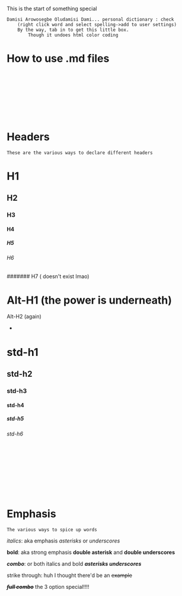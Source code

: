 This is the start of something special

    Damisi Arowosegbe Oludamisi Dami... personal dictionary : check
        (right click word and select spelling->add to user settings)
        By the way, tab in to get this little box.
            Though it undoes html color coding

# How to use .md files

<br><br><br><br><br><br><br>

# Headers

<!--this is a comment-->

    These are the various ways to declare different headers

# H1

## H2

### H3

#### H4

##### H5

###### H6

####### H7 ( doesn't exist lmao)

# Alt-H1 (the power is underneath)

Alt-H2 (again)

-

<h1> std-h1 </h1>

<h2> std-h2 </h2>
<h3> std-h3 </h3>
<h4> std-h4 </h4>
<h5> std-h5 </h5>
<h6> std-h6 </h6>

<br><br><br><br><br><br><br>

# Emphasis

    The various ways to spice up words

_italics_: aka emphasis _asterisks_ or _underscores_

**bold**: aka strong emphasis **double asterisk** and **double underscores**

**_combo_**: or both italics and bold **_asterisks underscores_**

strike through: huh I thought there'd be an ~~example~~

~~_**full combo**_~~ the 3 option special!!!!

